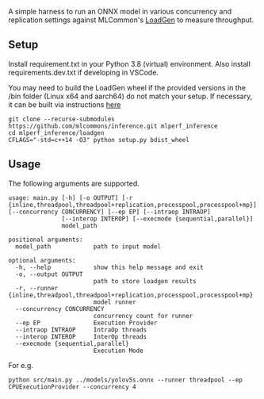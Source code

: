 A simple harness to run an ONNX model in various concurrency and replication settings against MLCommon's [LoadGen](https://github.com/mlcommons/inference/tree/master/loadgen) to measure throughput.

## Setup

Install requirement.txt in your Python 3.8 (virtual) environment.
Also install requirements.dev.txt if developing in VSCode.

You may need to build the LoadGen wheel if the provided versions in the /bin folder (Linux x64 and aarch64) do not match your setup.
If necessary, it can be built via instructions [here](https://github.com/mlcommons/inference/tree/master/loadgen/demos/lon#setup)
```
git clone --recurse-submodules https://github.com/mlcommons/inference.git mlperf_inference
cd mlperf_inference/loadgen
CFLAGS="-std=c++14 -O3" python setup.py bdist_wheel
```

## Usage

The following arguments are supported.

```
usage: main.py [-h] [-o OUTPUT] [-r {inline,threadpool,threadpool+replication,processpool,processpool+mp}] [--concurrency CONCURRENCY] [--ep EP] [--intraop INTRAOP]
               [--interop INTEROP] [--execmode {sequential,parallel}]
               model_path

positional arguments:
  model_path            path to input model

optional arguments:
  -h, --help            show this help message and exit
  -o, --output OUTPUT
                        path to store loadgen results
  -r, --runner {inline,threadpool,threadpool+replication,processpool,processpool+mp}
                        model runner
  --concurrency CONCURRENCY
                        concurrency count for runner
  --ep EP               Execution Provider
  --intraop INTRAOP     IntraOp threads
  --interop INTEROP     InterOp threads
  --execmode {sequential,parallel}
                        Execution Mode
 ```

For e.g.

```
python src/main.py ../models/yolov5s.onnx --runner threadpool --ep CPUExecutionProvider --concurrency 4
```
